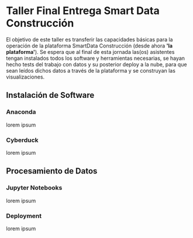 # Taller Final Entrega Smart Data Construcción

El objetivo de este taller es transferir las capacidades básicas para la operación de la plataforma SmartData Construcción (desde ahora **'la plataforma'**). Se espera que al final de esta jornada las(os) asistentes tengan instalados todos los software y herramientas necesarias, se hayan hecho tests del trabajo con datos y su posterior deploy a la nube, para que sean leídos dichos datos a través de la plataforma y se construyan las visualizaciones.

## Instalación de Software
### Anaconda
lorem ipsum

### Cyberduck
lorem ipsum

## Procesamiento de Datos
### Jupyter Notebooks
lorem ipsum

### Deployment
lorem ipsum